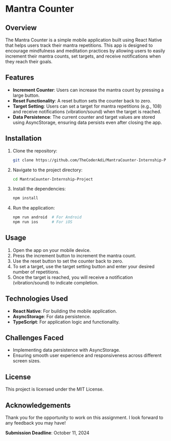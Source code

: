 # Mantra Counter

## Overview

The Mantra Counter is a simple mobile application built using React Native that helps users track their mantra repetitions. This app is designed to encourage mindfulness and meditation practices by allowing users to easily increment their mantra counts, set targets, and receive notifications when they reach their goals.

## Features

- **Increment Counter**: Users can increase the mantra count by pressing a large button.
- **Reset Functionality**: A reset button sets the counter back to zero.
- **Target Setting**: Users can set a target for mantra repetitions (e.g., 108) and receive notifications (vibration/sound) when the target is reached.
- **Data Persistence**: The current counter and target values are stored using AsyncStorage, ensuring data persists even after closing the app.

## Installation

1. Clone the repository:
   ```bash
   git clone https://github.com/TheCoderAdi/MantraCounter-Internship-Project
   ```
2. Navigate to the project directory:
   ```bash
   cd MantraCounter-Internship-Project
   ```
3. Install the dependencies:

   ```bash
   npm install
   ```

4. Run the application:
   ```bash
   npm run android  # For Android
   npm run ios      # For iOS
   ```

## Usage

1. Open the app on your mobile device.
2. Press the increment button to increment the mantra count.
3. Use the reset button to set the counter back to zero.
4. To set a target, use the target setting button and enter your desired number of repetitions.
5. Once the target is reached, you will receive a notification (vibration/sound) to indicate completion.

## Technologies Used

- **React Native**: For building the mobile application.
- **AsyncStorage**: For data persistence.
- **TypeScript**: For application logic and functionality.

## Challenges Faced

- Implementing data persistence with AsyncStorage.
- Ensuring smooth user experience and responsiveness across different screen sizes.

## License

This project is licensed under the MIT License.

## Acknowledgements

Thank you for the opportunity to work on this assignment. I look forward to any feedback you may have!

**Submission Deadline**: October 11, 2024
